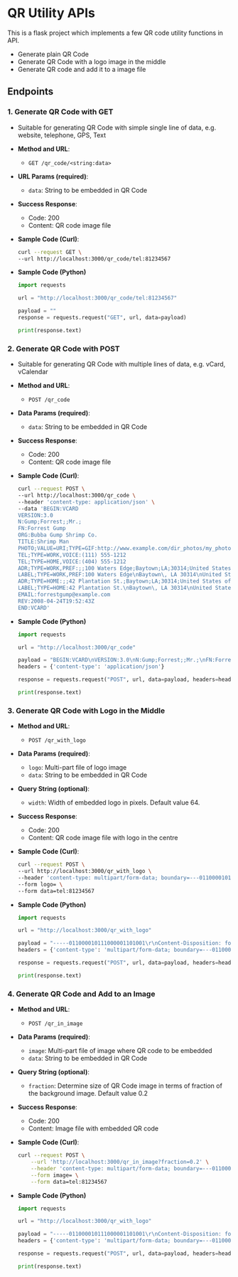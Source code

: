 # QR Utility APIs

This is a flask project which implements a few QR code utility functions in API.
* Generate plain QR Code
* Generate QR Code with a logo image in the middle
* Generate QR code and add it to a image file

## Endpoints

### 1. Generate QR Code with GET
* Suitable for generating QR Code with simple single line of data, e.g. website, telephone, GPS, Text
* **Method and URL**:
    * `GET /qr_code/<string:data>`
* **URL Params (required)**: 
    * `data`: String to be embedded in QR Code
* **Success Response**:
    * Code: 200
    * Content: QR code image file
* **Sample Code (Curl)**:
    ```bash
    curl --request GET \
    --url http://localhost:3000/qr_code/tel:81234567
    ```

* **Sample Code (Python)**
    ```python
    import requests

    url = "http://localhost:3000/qr_code/tel:81234567"

    payload = ""
    response = requests.request("GET", url, data=payload)

    print(response.text)
    ```

### 2. Generate QR Code with POST
* Suitable for generating QR Code with multiple lines of data, e.g. vCard, vCalendar
* **Method and URL**:
    * `POST /qr_code`
* **Data Params (required)**: 
    * `data`: String to be embedded in QR Code
* **Success Response**:
    * Code: 200
    * Content: QR code image file
* **Sample Code (Curl)**:
    ```bash
    curl --request POST \
    --url http://localhost:3000/qr_code \
    --header 'content-type: application/json' \
    --data 'BEGIN:VCARD
    VERSION:3.0
    N:Gump;Forrest;;Mr.;
    FN:Forrest Gump
    ORG:Bubba Gump Shrimp Co.
    TITLE:Shrimp Man
    PHOTO;VALUE=URI;TYPE=GIF:http://www.example.com/dir_photos/my_photo.gif
    TEL;TYPE=WORK,VOICE:(111) 555-1212
    TEL;TYPE=HOME,VOICE:(404) 555-1212
    ADR;TYPE=WORK,PREF:;;100 Waters Edge;Baytown;LA;30314;United States of America
    LABEL;TYPE=WORK,PREF:100 Waters Edge\nBaytown\, LA 30314\nUnited States of America
    ADR;TYPE=HOME:;;42 Plantation St.;Baytown;LA;30314;United States of America
    LABEL;TYPE=HOME:42 Plantation St.\nBaytown\, LA 30314\nUnited States of America
    EMAIL:forrestgump@example.com
    REV:2008-04-24T19:52:43Z
    END:VCARD'
    ```

* **Sample Code (Python)**
    ```python
    import requests

    url = "http://localhost:3000/qr_code"

    payload = "BEGIN:VCARD\nVERSION:3.0\nN:Gump;Forrest;;Mr.;\nFN:Forrest Gump\nORG:Bubba Gump Shrimp Co.\nTITLE:Shrimp Man\nPHOTO;VALUE=URI;TYPE=GIF:http://www.example.com/dir_photos/my_photo.gif\nTEL;TYPE=WORK,VOICE:(111) 555-1212\nTEL;TYPE=HOME,VOICE:(404) 555-1212\nADR;TYPE=WORK,PREF:;;100 Waters Edge;Baytown;LA;30314;United States of America\nLABEL;TYPE=WORK,PREF:100 Waters Edge\\nBaytown\\, LA 30314\\nUnited States of America\nADR;TYPE=HOME:;;42 Plantation St.;Baytown;LA;30314;United States of America\nLABEL;TYPE=HOME:42 Plantation St.\\nBaytown\\, LA 30314\\nUnited States of America\nEMAIL:forrestgump@example.com\nREV:2008-04-24T19:52:43Z\nEND:VCARD"
    headers = {'content-type': 'application/json'}

    response = requests.request("POST", url, data=payload, headers=headers)

    print(response.text)
    ```

### 3. Generate QR Code with Logo in the Middle
* **Method and URL**:
    * `POST /qr_with_logo`
* **Data Params (required)**:
    * `logo`: Multi-part file of logo image 
    * `data`: String to be embedded in QR Code
* **Query String (optional)**:
    * `width`: Width of embedded logo in pixels. Default value 64. 
* **Success Response**:
    * Code: 200
    * Content: QR code image file with logo in the centre
* **Sample Code (Curl)**:
    ```bash
    curl --request POST \
    --url http://localhost:3000/qr_with_logo \
    --header 'content-type: multipart/form-data; boundary=---011000010111000001101001' \
    --form logo= \
    --form data=tel:81234567
    ```

* **Sample Code (Python)**
    ```python
    import requests

    url = "http://localhost:3000/qr_with_logo"

    payload = "-----011000010111000001101001\r\nContent-Disposition: form-data; name=\"logo\"\r\n\r\n\r\n-----011000010111000001101001\r\nContent-Disposition: form-data; name=\"data\"\r\n\r\ntel:81234567\r\n-----011000010111000001101001--\r\n"
    headers = {'content-type': 'multipart/form-data; boundary=---011000010111000001101001'}

    response = requests.request("POST", url, data=payload, headers=headers)

    print(response.text)
    ```

### 4. Generate QR Code and Add to an Image
* **Method and URL**:
    * `POST /qr_in_image`
* **Data Params (required)**:
    * `image`: Multi-part file of image where QR code to be embedded
    * `data`: String to be embedded in QR Code
* **Query String (optional)**:
    * `fraction`: Determine size of QR Code image in terms of fraction of the background image. Default value 0.2 
* **Success Response**:
    * Code: 200
    * Content: Image file with embedded QR code

* **Sample Code (Curl)**:
    ```bash
    curl --request POST \
        --url 'http://localhost:3000/qr_in_image?fraction=0.2' \
        --header 'content-type: multipart/form-data; boundary=---011000010111000001101001' \
        --form image= \
        --form data=tel:81234567
    ```

* **Sample Code (Python)**
    ```python
    import requests

    url = "http://localhost:3000/qr_with_logo"

    payload = "-----011000010111000001101001\r\nContent-Disposition: form-data; name=\"logo\"\r\n\r\n\r\n-----011000010111000001101001\r\nContent-Disposition: form-data; name=\"data\"\r\n\r\ntel:81234567\r\n-----011000010111000001101001--\r\n"
    headers = {'content-type': 'multipart/form-data; boundary=---011000010111000001101001'}

    response = requests.request("POST", url, data=payload, headers=headers)

    print(response.text)
    ```